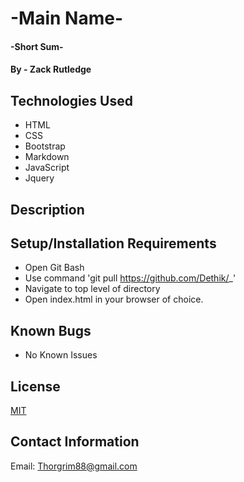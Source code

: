 # -Main Name-

#### -Short Sum-

#### By - Zack Rutledge

## Technologies Used

* HTML
* CSS
* Bootstrap
* Markdown
* JavaScript
* Jquery

## Description



## Setup/Installation Requirements

* Open Git Bash
* Use command 'git pull https://github.com/Dethik/_'
* Navigate to top level of directory
* Open index.html in your browser of choice.

## Known Bugs

* No Known Issues

## License

[MIT](LICENSE.txt)

## Contact Information

Email: Thorgrim88@gmail.com
